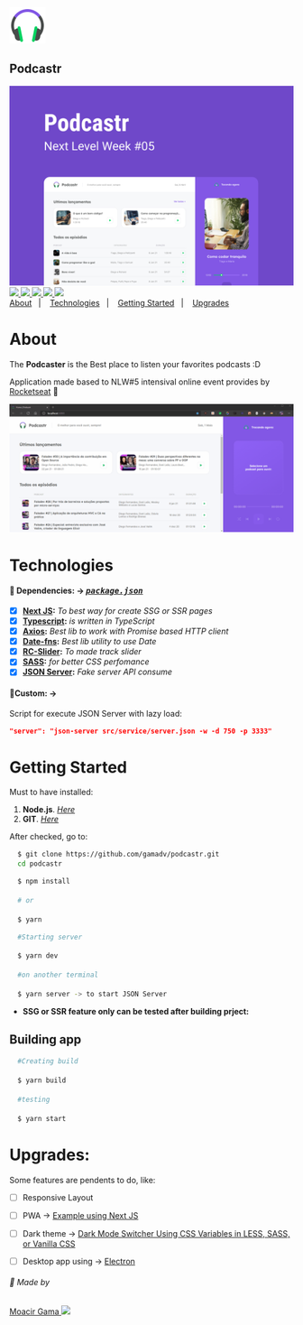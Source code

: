 <link href="assets/readme/styles.css" rel="stylesheet"/>

<div class="foo"> 
  <img src="assets/readme/favicon.png" />

## Podcastr

</div>

<div class="foo"> 
  <img id="nlw" src="assets/readme/podcastr.png"  />
</div>

<div class="badges-container" >
    <a href="https://www.typescriptlang.org/" target="_blank"  rel="noopener noreferrer" >
      <img src="https://badgen.net/badge/-/TypeScript?icon=typescript&label&labelColor=blue&color=555555">
    </a>
    <a href="https://pt-br.reactjs.org/docs/getting-started.html" target="_blank"  rel="noopener noreferrer">
      <img src="https://badges.aleen42.com/src/react.svg">
    </a>
    <a href="https://code.visualstudio.com/" target="_blank"  rel="noopener noreferrer">
      <img src="https://badges.aleen42.com/src/visual_studio_code.svg">
    </a>
    <a href="https://sass-lang.com/" target="_blank"  rel="noopener noreferrer">
      <img src="https://img.shields.io/badge/%23%20-sass-%23ff69b4?style=flat&logo=sass">
    </a>
    <a href="https://nextjs.org/" target="_blank"  rel="noopener noreferrer">
      <img src="https://img.shields.io/badge/%23-nextjs-%23fff?style=flat&logo=vercel">
    </a>
</div>

<div class="summary-container">
  <a href="#about">About</a>&nbsp;&nbsp;&nbsp;|&nbsp;&nbsp;&nbsp;
  <a href="#technologies">Technologies</a>&nbsp;&nbsp;&nbsp;|&nbsp;&nbsp;&nbsp;
  <a href="#getting-started">Getting Started</a>&nbsp;&nbsp;&nbsp;|&nbsp;&nbsp;&nbsp;
  <a href="#upgrades">Upgrades</a>
</div>

# About


The **Podcaster** is the Best place to listen your favorites podcasts :D

Application made based to NLW#5 intensival online event provides by  [Rocketseat](https://rocketseat.com.br/) 🚀


<img src="assets/readme/desktop-podcastr.gif" />



# Technologies

#### 📃 Dependencies: -> <i><kbd> [package.json](./package.json) </kbd></i>

- [x] <b>[Next JS](https://nextjs.org/):</b> <i>To best way for create SSG or SSR pages</i>
- [x] <b>[Typescript](https://www.typescriptlang.org/):</b> <i>is written in TypeScript</i>
- [x] <b>[Axios](https://github.com/axios/axios):</b> <i>Best lib to work with Promise based HTTP client </i>
- [x] <b>[Date-fns](https://date-fns.org/):</b> <i>Best lib utility to use Date</i>
- [x] <b>[RC-Slider](https://www.npmjs.com/package/rc-slider):</b> <i>To made track slider </i>
- [x] <b>[SASS](https://sass-lang.com/):</b> <i>for better CSS perfomance</i>
- [x] <b>[JSON Server](https://github.com/typicode/json-server):</b> <i>Fake server API consume</i>

#### 📝Custom: ->

Script for execute JSON Server with lazy load:

```json
"server": "json-server src/service/server.json -w -d 750 -p 3333"
```

# Getting Started

Must to have installed:

1. **Node.js**. <i>[Here](https://nodejs.org/en/)</i>
2. **GIT**. <i>[Here](https://git-scm.com)</i>

After checked, go to:

```bash
  $ git clone https://github.com/gamadv/podcastr.git
  cd podcastr
```

```bash
  $ npm install

  # or

  $ yarn
```

```bash
  #Starting server

  $ yarn dev

  #on another terminal

  $ yarn server -> to start JSON Server 
```
* **SSG or SSR feature only can be tested after building prject:**

## Building app
```bash
  #Creating build

  $ yarn build

  #testing

  $ yarn start
```

# Upgrades:
Some features are pendents to do, like:
- [ ]  Responsive Layout
- [ ]  PWA -> [Example using Next JS](https://github.com/vercel/next.js/tree/canary/examples/progressive-web-app)
- [ ]  Dark theme -> [Dark Mode Switcher Using CSS Variables in LESS, SASS, or Vanilla CSS](https://medium.com/swlh/dark-mode-using-css-variables-cf065a7fa133)
- [ ]  Desktop app using -> [Electron](https://www.electronjs.org/)


<footer id="footer-container"> 
<h6>💙 Made by</h6> 

<a  href="https://www.linkedin.com/in/gama-leal" />  Moacir Gama
<img src="https://image.flaticon.com/icons/png/512/174/174857.png" width=20>
 </a>
</footer>
